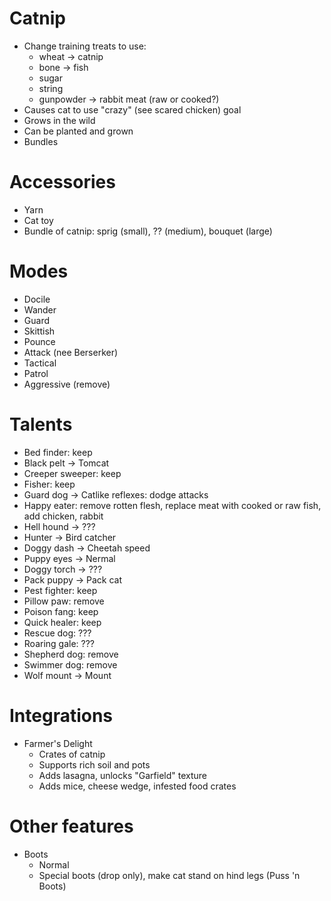 # Catnip

* Change training treats to use:
  * wheat -> catnip
  * bone -> fish
  * sugar
  * string
  * gunpowder -> rabbit meat (raw or cooked?)
* Causes cat to use "crazy" (see scared chicken) goal
* Grows in the wild
* Can be planted and grown
* Bundles

# Accessories

* Yarn
* Cat toy
* Bundle of catnip: sprig (small), ?? (medium), bouquet (large)

# Modes

* Docile
* Wander
* Guard
* Skittish
* Pounce
* Attack (nee Berserker)
* Tactical
* Patrol
* Aggressive (remove)

# Talents

* Bed finder: keep
* Black pelt -> Tomcat
* Creeper sweeper: keep
* Fisher: keep
* Guard dog -> Catlike reflexes: dodge attacks
* Happy eater: remove rotten flesh, replace meat with cooked or raw fish, add chicken, rabbit
* Hell hound -> ???
* Hunter -> Bird catcher
* Doggy dash -> Cheetah speed
* Puppy eyes -> Nermal
* Doggy torch -> ???
* Pack puppy -> Pack cat
* Pest fighter: keep
* Pillow paw: remove
* Poison fang: keep
* Quick healer: keep
* Rescue dog: ???
* Roaring gale: ???
* Shepherd dog: remove
* Swimmer dog: remove
* Wolf mount -> Mount

# Integrations

* Farmer's Delight
  * Crates of catnip
  * Supports rich soil and pots
  * Adds lasagna, unlocks "Garfield" texture
  * Adds mice, cheese wedge, infested food crates

# Other features

* Boots
  * Normal
  * Special boots (drop only), make cat stand on hind legs (Puss 'n Boots)   
